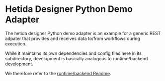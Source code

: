 # Hetida Designer Python Demo Adapter

The hetida designer Python demo adapter is an example for a generic REST adpater that provides and receives data to/from workflows during execution.

While it maintains its own dependencies and config files here in its subdirectory, development is basically analogous to runtime/backend development.

We therefore refer to the [runtime/backend Readme](../runtime/README.md).
